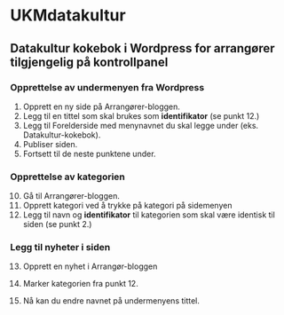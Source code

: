 # UKMdatakultur
## Datakultur kokebok i Wordpress for arrangører tilgjengelig på kontrollpanel

### Opprettelse av undermenyen fra Wordpress
1. Opprett en ny side på Arrangører-bloggen.
2. Legg til en tittel som skal brukes som **identifikator** (se punkt 12.)
3. Legg til Forelderside med menynavnet du skal legge under (eks. Datakultur-kokebok).
4. Publiser siden.
5. Fortsett til de neste punktene under.

### Opprettelse av kategorien
10. Gå til Arrangører-bloggen. 
12. Opprett kategori ved å trykke på kategori på sidemenyen
13. Legg til navn og **identifikator** til kategorien som skal være identisk til siden (se punkt 2.)

### Legg til nyheter i siden
13. Opprett en nyhet i Arrangør-bloggen
14. Marker kategorien fra punkt 12.

15. Nå kan du endre navnet på undermenyens tittel.
